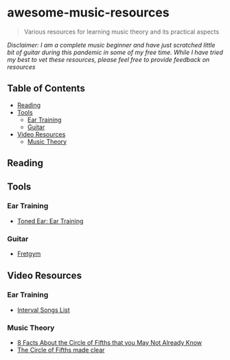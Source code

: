 # awesome-music-resources
> Various resources for learning music theory and its practical aspects

_Disclaimer: I am a complete music beginner and
have just scratched little bit of guitar during
this pandemic in some of my free time. While I
have tried my best to vet these resources, please
feel free to provide feedback on resources_

## Table of Contents

- [Reading](#reading)
- [Tools](#tools)
  - [Ear Training](#ear-training)
  - [Guitar](#guitar)
- [Video Resources](#video-resources)
  - [Music Theory](#music-theory)

## Reading

## Tools

### Ear Training

- [Toned Ear: Ear Training](https://tonedear.com/ear-training)

### Guitar

- [Fretgym](https://www.fretgym.com/)

## Video Resources

### Ear Training

- [Interval Songs List](https://www.earmaster.com/products/free-tools/interval-song-chart-generator.html)

### Music Theory

- [8 Facts About the Circle of Fifths that you May Not Already Know](https://www.youtube.com/watch?v=50CpDZvTWks)
- [The Circle of Fifths made clear](https://www.youtube.com/watch?v=_UxzDjU3-hM)
